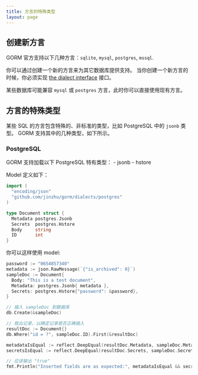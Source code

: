 ```yaml
---
title: 方言的特殊类型
layout: page
---
```


## 创建新方言

GORM 官方支持以下几种方言：`sqlite`, `mysql`, `postgres`, `mssql`.

你可以通过创建一个新的方言来为其它数据库提供支持。 当你创建一个新方言的时候，你必须实现 [the dialect interface](https://godoc.org/github.com/jinzhu/gorm#Dialect) 接口。

某些数据库可能兼容 `mysql` 或 `postgres` 方言，此时你可以直接使用现有方言。

## 方言的特殊类型

某些 SQL 的方言包含特殊的、非标准的类型，比如 PostgreSQL 中的 `jsonb` 类型。 GORM 支持其中的几种类型，如下所示。

### PostgreSQL

GORM 支持加载以下 PostgreSQL 特有类型： - jsonb - hstore

Model 定义如下：

```go
import (
  "encoding/json"
  "github.com/jinzhu/gorm/dialects/postgres"
)

type Document struct {
  Metadata postgres.Jsonb
  Secrets  postgres.Hstore
  Body     string
  ID       int
}
```

你可以这样使用 model:

```go
password := "0654857340"
metadata := json.RawMessage(`{"is_archived": 0}`)
sampleDoc := Document{
  Body: "This is a test document",
  Metadata: postgres.Jsonb{ metadata },
  Secrets: postgres.Hstore{"password": &password},
}

// 插入 sampleDoc 到数据库
db.Create(&sampleDoc)

// 取出记录，以确定记录是否正确插入
resultDoc := Document{}
db.Where("id = ?", sampleDoc.ID).First(&resultDoc)

metadataIsEqual := reflect.DeepEqual(resultDoc.Metadata, sampleDoc.Metadata)
secretsIsEqual := reflect.DeepEqual(resultDoc.Secrets, sampleDoc.Secrets)

// 应该输出 "true"
fmt.Println("Inserted fields are as expected:", metadataIsEqual && secretsIsEqual)
```